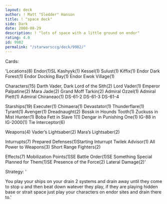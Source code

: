 ```yaml
---
layout: deck
author: ! Matt "Sledder" Hanson
title: ! "space deck"
side: Dark
date: 2000-08-29
description: ! "lots of space with a little ground on endor"
rating: 4.0
id: 9982
permalink: "/starwarsccg/deck/9982/"
---
```

Cards: 

'Locations(8)
Endor(1)SL
Kashyyk(1)
Kessel(1)
Sulust(1)
Kiffix(1)
Endor Dark Forest(1)
Endor Docking Bay(1)
Endor Ewok Village(1)

Characters(15)
Darth Vader, Dark Lord of the Sith(2)
Lord Vader(1)
Emperor Palpatine(2)
Mara Jade(2)
Grand Moff Tarkin(2)
Admiral Ozzel(1)
Admiral Piett(1)
Admiral Chiraneao(1)
DS-61-2
DS-61-3
DS-61-4

Starships(19)
Executer(1)
Chimaera(1)
Devastator(1)
Thunderflare(1)
Tyrant(1)
Avenger(1)
Dreadnaught(2)
Bossk in Hounds Tooth(1)
Zuckuss in Mist Hunter(1)
Boba Fett in Slave 1(1)
Dengar in Punishing One(1)
IG-88 in IG-2000(1)
Tie Interceptor(6)

Weapons(4)
Vader’s Lightsaber(2)
Mara’s Lightsaber(2)

Inturrupts(7)
Prepared Defenses(1)Starting Inturrupt
Twilek Advisor(1)
All Power to Weapons(3)
Short Range Fighters(2)

Effects(7)
Mobilization Points(1)SE
Battle Order(1)SE
Something Special Planned for Them(1)SE
Presence of the Force(2)
Lateral Damage(2)'

Strategy: '

You play your ships on your drain 2 systems and drain away until they come to stop u and then beat down watever they play, if they are playing hidden base or strait space just play your characters on endor sites and drain there to.'
